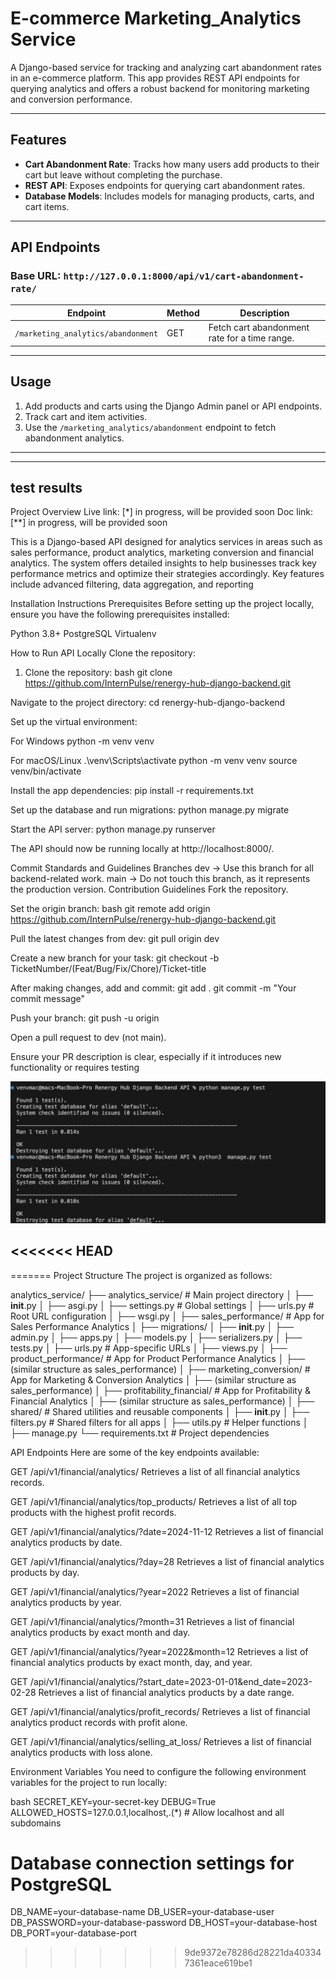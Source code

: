 # E-commerce Marketing_Analytics Service

A Django-based service for tracking and analyzing cart abandonment rates in an e-commerce platform. This app provides REST API endpoints for querying analytics and offers a robust backend for monitoring marketing and conversion performance.

---

## Features

- **Cart Abandonment Rate**: Tracks how many users add products to their cart but leave without completing the purchase.
- **REST API**: Exposes endpoints for querying cart abandonment rates.
- **Database Models**: Includes models for managing products, carts, and cart items.

---

## API Endpoints

### Base URL: `http://127.0.0.1:8000/api/v1/cart-abandonment-rate/`

| Endpoint                 | Method | Description                                  |
|--------------------------|--------|----------------------------------------------|
| `/marketing_analytics/abandonment` | GET    | Fetch cart abandonment rate for a time range.|

---

## Usage

1. Add products and carts using the Django Admin panel or API endpoints.
2. Track cart and item activities.
3. Use the `/marketing_analytics/abandonment` endpoint to fetch abandonment analytics.

---

---
## test results
Project Overview
Live link: [*] in progress, will be provided soon
Doc link: [**] in progress, will be provided soon

This is a Django-based API designed for analytics services in areas such as sales performance, product analytics, marketing conversion and financial analytics.
The system offers detailed insights to help businesses track key performance metrics and optimize their strategies accordingly.
Key features include advanced filtering, data aggregation, and reporting


Installation Instructions
Prerequisites
Before setting up the project locally, ensure you have the following prerequisites installed:

Python 3.8+
PostgreSQL
Virtualenv

How to Run API Locally
Clone the repository:

1. Clone the repository:
bash
git clone https://github.com/InternPulse/renergy-hub-django-backend.git

Navigate to the project directory:
cd renergy-hub-django-backend

Set up the virtual environment:

For Windows
python -m venv venv

For macOS/Linux
.\venv\Scripts\activate
python -m venv venv
source venv/bin/activate

Install the app dependencies:
pip install -r requirements.txt

Set up the database and run migrations:
python manage.py migrate

Start the API server:
python manage.py runserver

The API should now be running locally at http://localhost:8000/.

Commit Standards and Guidelines
Branches
dev → Use this branch for all backend-related work.
main → Do not touch this branch, as it represents the production version.
Contribution Guidelines
Fork the repository.

Set the origin branch:
bash
   git remote add origin https://github.com/InternPulse/renergy-hub-django-backend.git

Pull the latest changes from dev:
git pull origin dev

Create a new branch for your task:
git checkout -b TicketNumber/(Feat/Bug/Fix/Chore)/Ticket-title

After making changes, add and commit:
git add .
git commit -m "Your commit message"

Push your branch:
git push -u origin <dev>

Open a pull request to dev (not main).

Ensure your PR description is clear, especially if it introduces new functionality or requires testing

![alt text](image.png)

<<<<<<< HEAD
---
=======
Project Structure
The project is organized as follows:

analytics_service/
├── analytics_service/           # Main project directory
│   ├── __init__.py
│   ├── asgi.py
│   ├── settings.py             # Global settings
│   ├── urls.py                 # Root URL configuration
│   ├── wsgi.py
│   ├── sales_performance/      # App for Sales Performance Analytics
│   ├── migrations/
│   ├── __init__.py
│   ├── admin.py
│   ├── apps.py
│   ├── models.py
│   ├── serializers.py
│   ├── tests.py
│   ├── urls.py                 # App-specific URLs
│   ├── views.py
│   ├── product_performance/    # App for Product Performance Analytics
│   ├── (similar structure as sales_performance)
│   ├── marketing_conversion/   # App for Marketing & Conversion Analytics
│   ├── (similar structure as sales_performance)
│   ├── profitability_financial/ # App for Profitability & Financial Analytics
│   ├── (similar structure as sales_performance)
│   ├── shared/                  # Shared utilities and reusable components
│   ├── __init__.py
│   ├── filters.py               # Shared filters for all apps
│   ├── utils.py                 # Helper functions
│   ├── manage.py
└── requirements.txt             # Project dependencies


API Endpoints
Here are some of the key endpoints available:

GET /api/v1/financial/analytics/
Retrieves a list of all financial analytics records.

GET /api/v1/financial/analytics/top_products/
Retrieves a list of all top products with the highest profit records.

GET /api/v1/financial/analytics/?date=2024-11-12
Retrieves a list of financial analytics products by date.

GET /api/v1/financial/analytics/?day=28
Retrieves a list of financial analytics products by day.

GET /api/v1/financial/analytics/?year=2022
Retrieves a list of financial analytics products by year.

GET /api/v1/financial/analytics/?month=31
Retrieves a list of financial analytics products by exact month and day.

GET /api/v1/financial/analytics/?year=2022&month=12
Retrieves a list of financial analytics products by exact month, day, and year.

GET /api/v1/financial/analytics/?start_date=2023-01-01&end_date=2023-02-28
Retrieves a list of financial analytics products by a date range.

GET /api/v1/financial/analytics/profit_records/
Retrieves a list of financial analytics product records with profit alone.

GET /api/v1/financial/analytics/selling_at_loss/
Retrieves a list of financial analytics products with loss alone.

Environment Variables
You need to configure the following environment variables for the project to run locally:

bash
SECRET_KEY=your-secret-key
DEBUG=True
ALLOWED_HOSTS=127.0.0.1,localhost,.(*) # Allow localhost and all subdomains

# Database connection settings for PostgreSQL
DB_NAME=your-database-name
DB_USER=your-database-user
DB_PASSWORD=your-database-password
DB_HOST=your-database-host
DB_PORT=your-database-port

>>>>>>> 9de9372e78286d28221da403347361eace619be1
